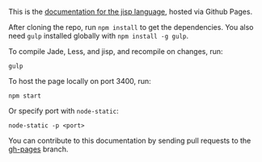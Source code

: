 This is the [documentation for the jisp language](http://jisp.io), hosted via Github Pages.

After cloning the repo, run `npm install` to get the dependencies. You also need `gulp` installed globally with `npm install -g gulp`.

To compile Jade, Less, and jisp, and recompile on changes, run:

    gulp

To host the page locally on port 3400, run:

    npm start

Or specify port with `node-static`:

    node-static -p <port>

You can contribute to this documentation by sending pull requests to the [gh-pages](https://github.com/Mitranim/jisp/tree/gh-pages) branch.